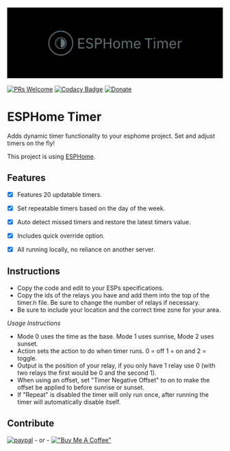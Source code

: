 [![Banner](https://github.com/chabad-source/esphometimer/blob/main/images/banner.png)](https://github.com/chabad-source/esphometimer)

[![PRs Welcome](https://img.shields.io/badge/PRs-welcome-brightgreen.svg?style=flat-square)](http://makeapullrequest.com)
[![Codacy Badge](https://app.codacy.com/project/badge/Grade/f17caa6e3d2946378de9beae9fc0ffe8)](https://www.codacy.com/gh/chabad-source/melachaplug/dashboard?utm_source=github.com&amp;utm_medium=referral&amp;utm_content=chabad-source/melachaplug&amp;utm_campaign=Badge_Grade)
[![Donate](https://img.shields.io/badge/Donate-PayPal-green.svg)](https://www.paypal.com/donate/?hosted_button_id=Q9A7HG8NQEJRU)


# ESPHome Timer
Adds dynamic timer functionality to your esphome project. Set and adjust timers on the fly!

This project is using [ESPHome](https://esphome.io/).

## Features
-   [x] Features 20 updatable timers.
-   [x] Set repeatable timers based on the day of the week.
-   [x] Auto detect missed timers and restore the latest timers value.
-   [x] Includes quick override option.
-   [x] All running locally, no reliance on another server.


## Instructions

-   Copy the code and edit to your ESPs specifications.
-   Copy the ids of the relays you have and add them into the top of the timer.h file. Be sure to change the number of relays if necessary.
-   Be sure to include your location and the correct time zone for your area.

*Usage Instructions*
-   Mode 0 uses the time as the base. Mode 1 uses sunrise, Mode 2 uses sunset.
-   Action sets the action to do when timer runs. 0 = off 1 = on and 2 = toggle.
-   Output is the position of your relay, if you only have 1 relay use 0 (with two relays the first would be 0 and the second 1).
-   When using an offset, set "Timer Negative Offset" to on to make the offset be applied to before sunrise or sunset.
-   If "Repeat" is disabled the timer will only run once, after running the timer will automatically disable itself.
  
## Contribute 

[![paypal](https://www.paypalobjects.com/en_US/i/btn/btn_donateCC_LG.gif)](https://www.paypal.com/donate/?hosted_button_id=Q9A7HG8NQEJRU) - or - [!["Buy Me A Coffee"](https://www.buymeacoffee.com/assets/img/custom_images/orange_img.png)](https://www.buymeacoffee.com/rebbepod)
